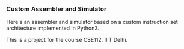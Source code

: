### Custom Assembler and Simulator
Here's an assembler and simulator based on a custom instruction set architecture implemented in Python3.

This is a project for the course CSE112, IIIT Delhi.
